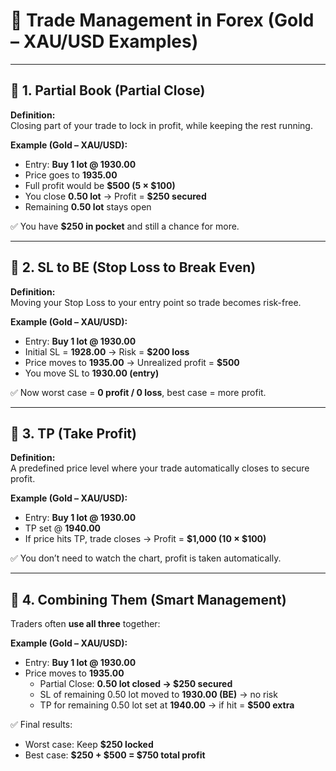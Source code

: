 # 📘 Trade Management in Forex (Gold – XAU/USD Examples)

---

## 🔹 1. Partial Book (Partial Close)
**Definition:**  
Closing part of your trade to lock in profit, while keeping the rest running.

**Example (Gold – XAU/USD):**  
- Entry: **Buy 1 lot @ 1930.00**  
- Price goes to **1935.00**  
- Full profit would be **$500 (5 × $100)**  
- You close **0.50 lot** → Profit = **$250 secured**  
- Remaining **0.50 lot** stays open  

✅ You have **$250 in pocket** and still a chance for more.

---

## 🔹 2. SL to BE (Stop Loss to Break Even)
**Definition:**  
Moving your Stop Loss to your entry point so trade becomes risk-free.

**Example (Gold – XAU/USD):**  
- Entry: **Buy 1 lot @ 1930.00**  
- Initial SL = **1928.00** → Risk = **$200 loss**  
- Price moves to **1935.00** → Unrealized profit = **$500**  
- You move SL to **1930.00 (entry)**  

✅ Now worst case = **0 profit / 0 loss**, best case = more profit.

---

## 🔹 3. TP (Take Profit)
**Definition:**  
A predefined price level where your trade automatically closes to secure profit.

**Example (Gold – XAU/USD):**  
- Entry: **Buy 1 lot @ 1930.00**  
- TP set @ **1940.00**  
- If price hits TP, trade closes → Profit = **$1,000 (10 × $100)**  

✅ You don’t need to watch the chart, profit is taken automatically.

---

## 🔹 4. Combining Them (Smart Management)
Traders often **use all three** together:

**Example (Gold – XAU/USD):**  
- Entry: **Buy 1 lot @ 1930.00**  
- Price moves to **1935.00**  
  - Partial Close: **0.50 lot closed → $250 secured**  
  - SL of remaining 0.50 lot moved to **1930.00 (BE)** → no risk  
  - TP for remaining 0.50 lot set at **1940.00** → if hit = **$500 extra**  

✅ Final results:  
- Worst case: Keep **$250 locked**  
- Best case: **$250 + $500 = $750 total profit**
